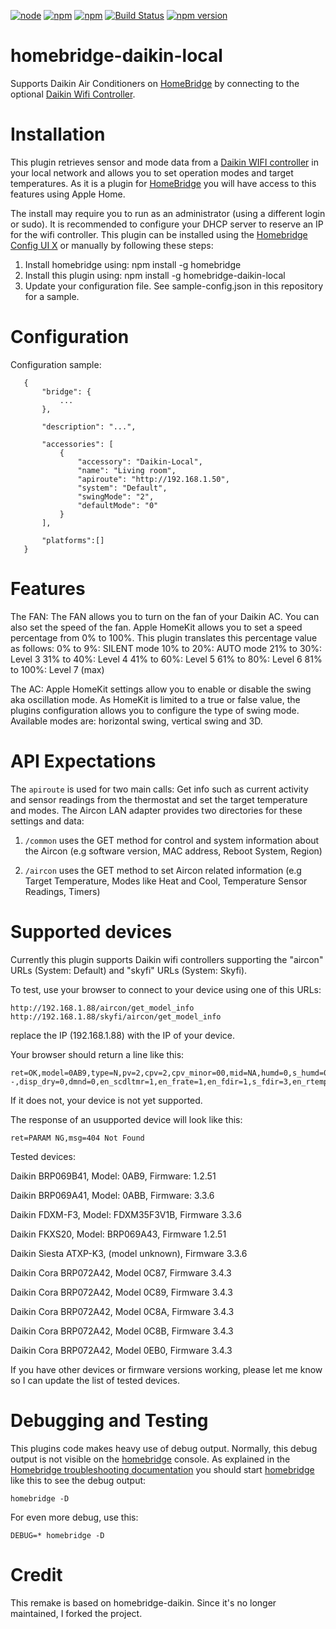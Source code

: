 [![node](https://img.shields.io/node/v/gh-badges.svg)](https://img.shields.io/npm/dm/homebridge-daikin-local.svg?style=flat)
[![npm](https://img.shields.io/npm/dt/homebridge-daikin-local.svg)](https://www.npmjs.com/package/homebridge-daikin-local)
[![npm](https://img.shields.io/npm/l/homebridge-daikin-local.svg)](https://www.npmjs.com/package/homebridge-daikin-local)
[![Build Status](https://travis-ci.com/cbrandlehner/homebridge-daikin-local.svg?branch=master)](https://travis-ci.com/cbrandlehner/homebridge-daikin-local)
[![npm version](https://badge.fury.io/js/homebridge-jablotron.svg)](https://badge.fury.io/js/homebridge-daikin-local)
# homebridge-daikin-local

Supports Daikin Air Conditioners on [HomeBridge](https://github.com/nfarina/homebridge) by connecting to the optional [Daikin Wifi Controller](https://amzn.to/2UM0Gtr).


# Installation

This plugin retrieves sensor and mode data from a [Daikin WIFI controller](https://amzn.to/2MZDQjg) in your local network and allows you to set operation modes and target temperatures. As it is a plugin for [HomeBridge](https://github.com/nfarina/homebridge) you will have access to this features using Apple Home.

The install may require you to run as an administrator (using a different login or sudo).
It is recommended to configure your DHCP server to reserve an IP for the wifi controller.
This plugin can be installed using the [Homebridge Config UI X](https://github.com/oznu/homebridge-config-ui-x#readme) or manually by following these steps:

1. Install homebridge using: npm install -g homebridge
2. Install this plugin using: npm install -g homebridge-daikin-local
3. Update your configuration file. See sample-config.json in this repository for a sample.


# Configuration

Configuration sample:

 ```
    {
        "bridge": {
            ...
        },

        "description": "...",

        "accessories": [
            {
                "accessory": "Daikin-Local",
                "name": "Living room",
                "apiroute": "http://192.168.1.50",
                "system": "Default",
                "swingMode": "2",
                "defaultMode": "0"
            }
        ],

        "platforms":[]
    }
```

# Features

The FAN:
The FAN allows you to turn on the fan of your Daikin AC.
You can also set the speed of the fan. Apple HomeKit allows you to set a speed percentage from 0% to 100%.
This plugin translates this percentage value as follows:
0% to 9%: SILENT mode
10% to 20%: AUTO mode
21% to 30%: Level 3
31% to 40%: Level 4
41% to 60%: Level 5
61% to 80%: Level 6
81% to 100%: Level 7 (max)

The AC:
Apple HomeKit settings allow you to enable or disable the swing aka oscillation mode. As HomeKit is limited to a true or false value, the plugins configuration allows you to configure the type of swing mode. Available modes are: horizontal swing, vertical swing and 3D.


# API Expectations

The `apiroute` is used for two main calls: Get info such as current activity and sensor readings from the thermostat and set the target temperature and modes. The Aircon LAN adapter provides two directories for these settings and data:

1. `/common` uses the GET method for control and system information about the Aircon (e.g software version, MAC address, Reboot System, Region)

2. `/aircon` uses the GET method to set Aircon related information (e.g Target Temperature, Modes like Heat and Cool, Temperature Sensor Readings, Timers)

# Supported devices

Currently this plugin supports Daikin wifi controllers supporting the "aircon" URLs (System: Default) and "skyfi" URLs (System: Skyfi).

To test, use your browser to connect to your device using one of this URLs:
 ```
http://192.168.1.88/aircon/get_model_info
http://192.168.1.88/skyfi/aircon/get_model_info
 ```
replace the IP (192.168.1.88) with the IP of your device.

Your browser should return a line like this:
 ```
ret=OK,model=0AB9,type=N,pv=2,cpv=2,cpv_minor=00,mid=NA,humd=0,s_humd=0,acled=0,land=0,elec=0,temp=1,temp_rng=0,m_dtct=1,ac_dst=--,disp_dry=0,dmnd=0,en_scdltmr=1,en_frate=1,en_fdir=1,s_fdir=3,en_rtemp_a=0,en_spmode=0,en_ipw_sep=0,en_mompow=0
 ```
If it does not, your device is not yet supported.

The response of an usupported device will look like this:
 ```
ret=PARAM NG,msg=404 Not Found
 ```

Tested devices:

Daikin BRP069B41, Model: 0AB9, Firmware: 1.2.51

Daikin BRP069A41, Model: 0ABB, Firmware: 3.3.6

Daikin FDXM-F3, Model: FDXM35F3V1B, Firmware 3.3.6

Daikin FKXS20, Model: BRP069A43, Firmware 1.2.51

Daikin Siesta ATXP-K3, (model unknown), Firmware 3.3.6

Daikin Cora BRP072A42, Model 0C87, Firmware 3.4.3

Daikin Cora BRP072A42, Model 0C89, Firmware 3.4.3

Daikin Cora BRP072A42, Model 0C8A, Firmware 3.4.3

Daikin Cora BRP072A42, Model 0C8B, Firmware 3.4.3

Daikin Cora BRP072A42, Model 0EB0, Firmware 3.4.3


If you have other devices or firmware versions working, please let me know so I can update the list of tested devices.

# Debugging and Testing

This plugins code makes heavy use of debug output. Normally, this debug output is not visible on the [homebridge](https://github.com/nfarina/homebridge) console.
As explained in the [Homebridge troubleshooting documentation](https://github.com/nfarina/homebridge/wiki/Basic-Troubleshooting) you should start [homebridge](https://github.com/nfarina/homebridge) like this to see the debug output:

```
homebridge -D
```

For even more debug, use this:

```
DEBUG=* homebridge -D
```

# Credit

This remake is based on homebridge-daikin. Since it's no longer maintained, I forked the project.
